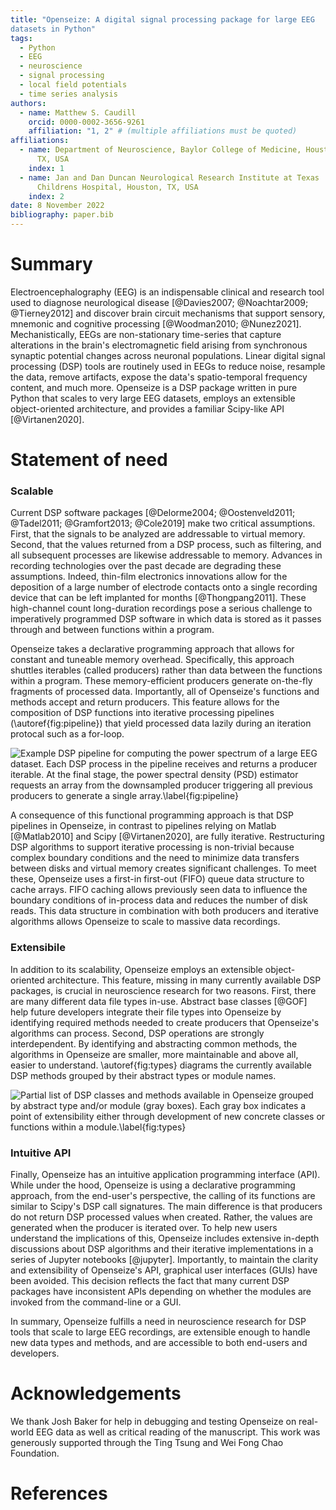 ```yaml
--- 
title: "Openseize: A digital signal processing package for large EEG
datasets in Python" 
tags:
  - Python
  - EEG
  - neuroscience
  - signal processing
  - local field potentials
  - time series analysis
authors:
  - name: Matthew S. Caudill 
    orcid: 0000-0002-3656-9261 
    affiliation: "1, 2" # (multiple affiliations must be quoted) 
affiliations:
  - name: Department of Neuroscience, Baylor College of Medicine, Houston,
      TX, USA
    index: 1
  - name: Jan and Dan Duncan Neurological Research Institute at Texas
      Childrens Hospital, Houston, TX, USA 
    index: 2 
date: 8 November 2022
bibliography: paper.bib
---
```


# Summary

Electroencephalography (EEG) is an indispensable clinical and research tool
used to diagnose neurological disease [@Davies2007; @Noachtar2009;
@Tierney2012] and discover brain circuit mechanisms that support sensory,
mnemonic and cognitive processing [@Woodman2010; @Nunez2021].
Mechanistically, EEGs are non-stationary time-series that capture
alterations in the brain's electromagnetic field arising from synchronous
synaptic potential changes across neuronal populations. Linear digital
signal processing (DSP) tools are routinely used in EEGs to reduce noise,
resample the data, remove artifacts, expose the data's spatio-temporal
frequency content, and much more. Openseize is a DSP package written in
pure Python that scales to very large EEG datasets, employs an extensible
object-oriented architecture, and provides a familiar Scipy-like API
[@Virtanen2020].

# Statement of need

### Scalable

Current DSP software packages [@Delorme2004; @Oostenveld2011; @Tadel2011;
@Gramfort2013; @Cole2019] make two critical assumptions. First, that the
signals to be analyzed are addressable to virtual memory. Second, that the
values returned from a DSP process, such as filtering, and all subsequent
processes are likewise addressable to memory. Advances in recording
technologies over the past decade are degrading these assumptions. Indeed,
thin-film electronics innovations allow for the deposition of a large number
of electrode contacts onto a single recording device that can be left
implanted for months [@Thongpang2011]. These high-channel count
long-duration recordings pose a serious challenge to imperatively programmed
DSP software in which data is stored as it passes through and between
functions within a program.

Openseize takes a declarative programming approach that allows for constant
and tuneable memory overhead.  Specifically, this approach shuttles
iterables (called producers) rather than data between the functions within
a program. These memory-efficient producers generate on-the-fly fragments
of processed data. Importantly, all of Openseize's functions and methods
accept and return producers. This feature allows for the composition of DSP
functions into iterative processing pipelines (\autoref{fig:pipeline}) that
yield processed data lazily during an iteration protocal such as a for-loop.

![Example DSP pipeline for computing the power spectrum of a large EEG
dataset. Each DSP process in the pipeline receives and returns a producer
iterable. At the final stage, the power spectral density (PSD) estimator
requests an array from the downsampled producer triggering all previous
producers to generate a single array.\label{fig:pipeline}](pipeline.png)

A consequence of this functional programming approach is that DSP pipelines
in Openseize, in contrast to pipelines relying on Matlab [@Matlab2010] and
Scipy [@Virtanen2020], are fully iterative. Restructuring DSP algorithms to
support iterative processing is non-trivial because complex boundary conditions
and the need to minimize data transfers between disks and virtual
memory creates significant challenges. To meet these, Openseize uses
a first-in first-out (FIFO) queue data structure to cache arrays. FIFO
caching allows previously seen data to influence the boundary conditions of
in-process data and reduces the number of disk reads. This data structure in
combination with both producers and iterative algorithms allows Openseize to
scale to massive data recordings.

### Extensibile

In addition to its scalability, Openseize employs an extensible
object-oriented architecture. This feature, missing in many currently
available DSP packages, is crucial in neuroscience research for two reasons.
First, there are many different data file types in-use. Abstract base
classes [@GOF] help future developers integrate their file types into
Openseize by identifying required methods needed to create producers that
Openseize's algorithms can process. Second, DSP operations are strongly
interdependent. By identifying and abstracting common methods, the
algorithms in Openseize are smaller, more maintainable and above all, easier
to understand.  \autoref{fig:types} diagrams the currently available DSP
methods grouped by their abstract types or module names.

 ![Partial list of DSP classes and methods available in Openseize grouped by
abstract type and/or module (gray boxes). Each gray box indicates a point of
extensibility either through development of new concrete classes or
functions within a module.\label{fig:types}](types.png)

### Intuitive API

Finally, Openseize has an intuitive application programming interface (API).
While under the hood, Openseize is using a declarative programming approach,
from the end-user's perspective, the calling of its functions are similar
to Scipy's DSP call signatures. The main difference is that producers do not
return DSP processed values when created. Rather, the values are generated
when the producer is iterated over. To help new users understand the
implications of this, Openseize includes extensive in-depth discussions
about DSP algorithms and their iterative implementations in a series of
Jupyter notebooks [@jupyter]. Importantly, to maintain the clarity and
extensibility of Openseize's API, graphical user interfaces (GUIs) have been
avoided. This decision reflects the fact that many current DSP packages have
inconsistent APIs depending on whether the modules are invoked from the
command-line or a GUI.   

In summary, Openseize fulfills a need in neuroscience research for DSP tools
that scale to large EEG recordings, are extensible enough to handle new
data types and methods, and are accessible to both end-users and
developers.

# Acknowledgements

We thank Josh Baker for help in debugging and testing Openseize on
real-world EEG data as well as critical reading of the manuscript. This work
was generously supported through the Ting Tsung and Wei Fong Chao
Foundation.

# References
